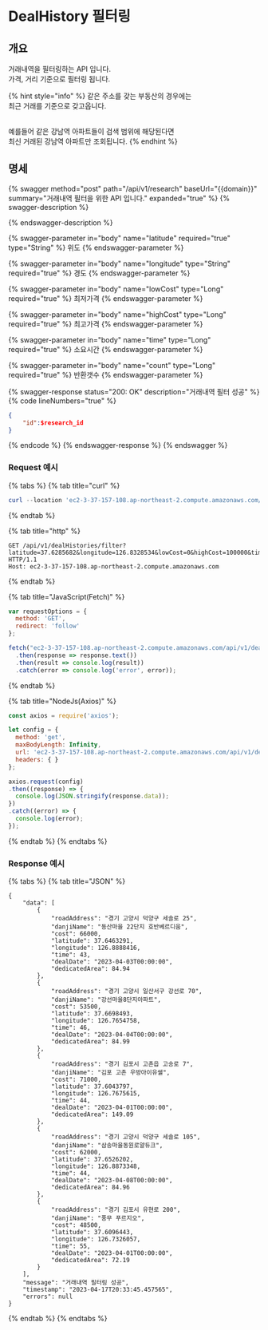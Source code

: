 # DealHistory 필터링

## 개요

거래내역을 필터링하는 API 입니다.\
가격, 거리 기준으로 필터링 됩니다.

{% hint style="info" %}
같은 주소를 갖는 부동산의 경우에는\
최근 거래를 기준으로 갖고옵니다.

\
예를들어 같은 강남역 아파트들이 검색 범위에 해당된다면\
최신 거래된 강남역 아파트만 조회됩니다.
{% endhint %}

## 명세

{% swagger method="post" path="/api/v1/research" baseUrl="{{domain}}" summary="거래내역 필터을 위한 API 입니다." expanded="true" %}
{% swagger-description %}

{% endswagger-description %}

{% swagger-parameter in="body" name="latitude" required="true" type="String" %}
위도
{% endswagger-parameter %}

{% swagger-parameter in="body" name="longitude" type="String" required="true" %}
경도
{% endswagger-parameter %}

{% swagger-parameter in="body" name="lowCost" type="Long" required="true" %}
최저가격
{% endswagger-parameter %}

{% swagger-parameter in="body" name="highCost" type="Long" required="true" %}
최고가격
{% endswagger-parameter %}

{% swagger-parameter in="body" name="time" type="Long" required="true" %}
소요시간
{% endswagger-parameter %}

{% swagger-parameter in="body" name="count" type="Long" required="true" %}
반환갯수
{% endswagger-parameter %}

{% swagger-response status="200: OK" description="거래내역 필터 성공" %}
{% code lineNumbers="true" %}
```json
{
    "id":$research_id
}
```
{% endcode %}
{% endswagger-response %}
{% endswagger %}

### Request 예시

{% tabs %}
{% tab title="curl" %}
```powershell
curl --location 'ec2-3-37-157-108.ap-northeast-2.compute.amazonaws.com/api/v1/dealHistories/filter?latitude=37.6285682&longitude=126.8328534&lowCost=0&highCost=100000&time=60&count=5'
```
{% endtab %}

{% tab title="http" %}
```
GET /api/v1/dealHistories/filter?latitude=37.6285682&longitude=126.8328534&lowCost=0&highCost=100000&time=60&count=5 HTTP/1.1
Host: ec2-3-37-157-108.ap-northeast-2.compute.amazonaws.com
```
{% endtab %}

{% tab title="JavaScript(Fetch)" %}
```javascript
var requestOptions = {
  method: 'GET',
  redirect: 'follow'
};

fetch("ec2-3-37-157-108.ap-northeast-2.compute.amazonaws.com/api/v1/dealHistories/filter?latitude=37.6285682&longitude=126.8328534&lowCost=0&highCost=100000&time=60&count=5", requestOptions)
  .then(response => response.text())
  .then(result => console.log(result))
  .catch(error => console.log('error', error));
```
{% endtab %}

{% tab title="NodeJs(Axios)" %}
```javascript
const axios = require('axios');

let config = {
  method: 'get',
  maxBodyLength: Infinity,
  url: 'ec2-3-37-157-108.ap-northeast-2.compute.amazonaws.com/api/v1/dealHistories/filter?latitude=37.6285682&longitude=126.8328534&lowCost=0&highCost=100000&time=60&count=5',
  headers: { }
};

axios.request(config)
.then((response) => {
  console.log(JSON.stringify(response.data));
})
.catch((error) => {
  console.log(error);
});

```
{% endtab %}
{% endtabs %}

### Response 예시

{% tabs %}
{% tab title="JSON" %}
```postman_json
{
    "data": [
        {
            "roadAddress": "경기 고양시 덕양구 세솔로 25",
            "danjiName": "동산마을 22단지 호반베르디움",
            "cost": 66000,
            "latitude": 37.6463291,
            "longitude": 126.8888416,
            "time": 43,
            "dealDate": "2023-04-03T00:00:00",
            "dedicatedArea": 84.94
        },
        {
            "roadAddress": "경기 고양시 일산서구 강선로 70",
            "danjiName": "강선마을8단지아파트",
            "cost": 53500,
            "latitude": 37.6698493,
            "longitude": 126.7654758,
            "time": 46,
            "dealDate": "2023-04-04T00:00:00",
            "dedicatedArea": 84.99
        },
        {
            "roadAddress": "경기 김포시 고촌읍 고송로 7",
            "danjiName": "김포 고촌 우방아이유쉘",
            "cost": 71000,
            "latitude": 37.6043797,
            "longitude": 126.7675615,
            "time": 44,
            "dealDate": "2023-04-01T00:00:00",
            "dedicatedArea": 149.09
        },
        {
            "roadAddress": "경기 고양시 덕양구 세솔로 105",
            "danjiName": "삼송마을동원로얄듀크",
            "cost": 62000,
            "latitude": 37.6526202,
            "longitude": 126.8873348,
            "time": 44,
            "dealDate": "2023-04-08T00:00:00",
            "dedicatedArea": 84.96
        },
        {
            "roadAddress": "경기 김포시 유현로 200",
            "danjiName": "풍무 푸르지오",
            "cost": 48500,
            "latitude": 37.6096443,
            "longitude": 126.7326057,
            "time": 55,
            "dealDate": "2023-04-01T00:00:00",
            "dedicatedArea": 72.19
        }
    ],
    "message": "거래내역 필터링 성공",
    "timestamp": "2023-04-17T20:33:45.457565",
    "errors": null
}
```
{% endtab %}
{% endtabs %}
